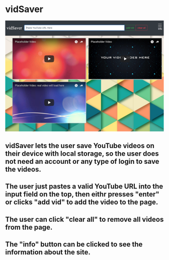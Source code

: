 # vidSaver

![alt text](./p2screenShot.png)

## vidSaver lets the user save YouTube videos on their device with local storage, so the user does not need an account or any type of login to save the videos.

## The user just pastes a valid YouTube URL into the input field on the top, then eithr presses "enter" or clicks "add vid" to add the video to the page.

## The user can click "clear all" to remove all videos from the page.

## The "info" button can be clicked to see the information about the site.